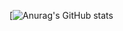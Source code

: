 [![Anurag's GitHub stats](https://github-readme-stats.vercel.app/api?username=Minju-nimm&count_private=true&show_icons=true&theme=buefy)
